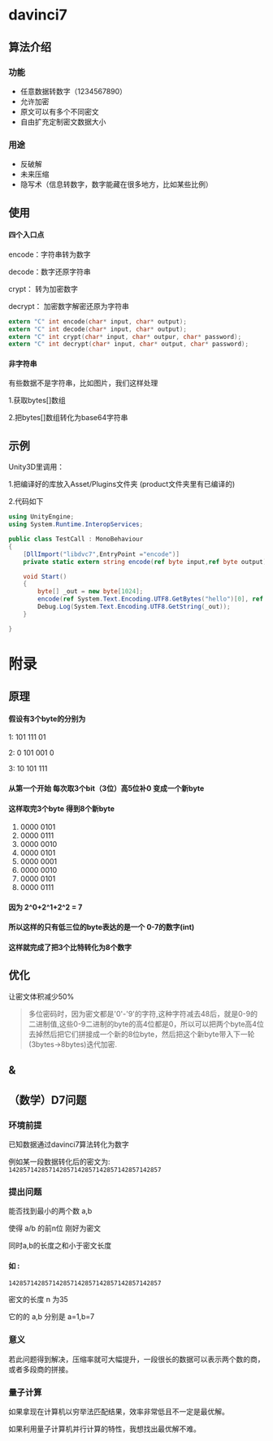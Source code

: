 # davinci7

## 算法介绍

### 功能

* 任意数据转数字（1234567890）
* 允许加密
* 原文可以有多个不同密文  
* 自由扩充定制密文数据大小

### 用途
* 反破解
* 未来压缩
* 隐写术（信息转数字，数字能藏在很多地方，比如某些比例）

## 使用
#### 四个入口点

encode：字符串转为数字

decode：数字还原字符串

crypt： 转为加密数字

decrypt： 加密数字解密还原为字符串

```c
extern "C" int encode(char* input, char* output);
extern "C" int decode(char* input, char* output);
extern "C" int crypt(char* input, char* outpur, char* password);
extern "C" int decrypt(char* input, char* output, char* password);
```
#### 非字符串
有些数据不是字符串，比如图片，我们这样处理

1.获取bytes[]数组

2.把bytes[]数组转化为base64字符串

## 示例

Unity3D里调用：

1.把编译好的库放入Asset/Plugins文件夹 (product文件夹里有已编译的)

2.代码如下

```cs
using UnityEngine;
using System.Runtime.InteropServices;

public class TestCall : MonoBehaviour
{
    [DllImport("libdvc7",EntryPoint ="encode")]
    private static extern string encode(ref byte input,ref byte output);

    void Start()
    {
        byte[] _out = new byte[1024];
        encode(ref System.Text.Encoding.UTF8.GetBytes("hello")[0], ref _out[0]);
        Debug.Log(System.Text.Encoding.UTF8.GetString(_out));
    }

}

```



# 附录

## 原理
#### 假设有3个byte的分别为 

1: 101 111 01 

2: 0 101 001 0 

3: 10 101 111  

#### 从第一个开始 每次取3个bit（3位）高5位补0 变成一个新byte

#### 这样取完3个byte 得到8个新byte

1. 0000 0101
2. 0000 0111
3. 0000 0010
4. 0000 0101 
5. 0000 0001
6. 0000 0010
7. 0000 0101
8. 0000 0111

#### 因为 2^0+2^1+2^2 = 7

#### 所以这样的只有低三位的byte表达的是一个 0-7的数字(int)

#### 这样就完成了把3个比特转化为8个数字

## 优化
让密文体积减少50%
>多位密码时，因为密文都是'0'-'9'的字符,这种字符减去48后，就是0-9的二进制值,这些0-9二进制的byte的高4位都是0，所以可以把两个byte高4位去掉然后把它们拼接成一个新的8位byte，然后把这个新byte带入下一轮(3bytes->8bytes)迭代加密.

## &

## （数学）D7问题
### 环境前提
已知数据通过davinci7算法转化为数字

例如某一段数据转化后的密文为: `142857142857142857142857142857142857142857`

### 提出问题

能否找到最小的两个数 a,b 

使得 a/b 的前n位 刚好为密文 

同时a,b的长度之和小于密文长度

#### 如 :

`142857142857142857142857142857142857142857`   

密文的长度 n 为35

它的的 a,b 分别是 a=1,b=7

### 意义
若此问题得到解决，压缩率就可大幅提升，一段很长的数据可以表示两个数的商，或者多段商的拼接。


### 量子计算
如果拿现在计算机以穷举法匹配结果，效率非常低且不一定是最优解。

如果利用量子计算机并行计算的特性，我想找出最优解不难。 


